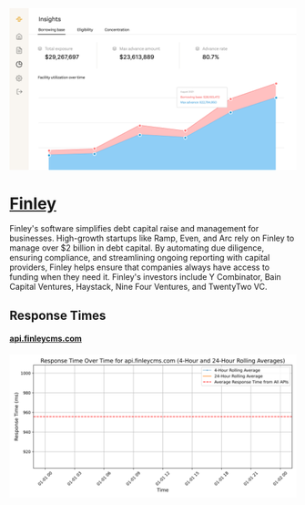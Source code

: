 [![Visit Finley](imagePreview.png)](https://finleycms.com)

# [Finley](https://finleycms.com)

Finley's software simplifies debt capital raise and management for businesses. High-growth startups like Ramp, Even, and Arc rely on Finley to manage over $2 billion in debt capital. By automating due diligence, ensuring compliance, and streamlining ongoing reporting with capital providers, Finley helps ensure that companies always have access to funding when they need it. Finley's investors include Y Combinator, Bain Capital Ventures, Haystack, Nine Four Ventures, and TwentyTwo VC.

## Response Times

#### [api.finleycms.com](https://api.finleycms.com)

![api.finleycms.com](response-time-charts/6170692e66696e6c6579636d732e636f6d.svg)
